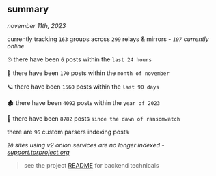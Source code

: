 
## summary
_november 11th, 2023_

currently tracking `163` groups across `299` relays & mirrors - _`107` currently online_

⏲ there have been `6` posts within the `last 24 hours`

🦈 there have been `170` posts within the `month of november`

🪐 there have been `1560` posts within the `last 90 days`

🏚 there have been `4092` posts within the `year of 2023`

🦕 there have been `8782` posts `since the dawn of ransomwatch`

there are `96` custom parsers indexing posts

_`20` sites using v2 onion services are no longer indexed - [support.torproject.org](https://support.torproject.org/onionservices/v2-deprecation/)_

> see the project [README](https://github.com/joshhighet/ransomwatch#ransomwatch--) for backend technicals
